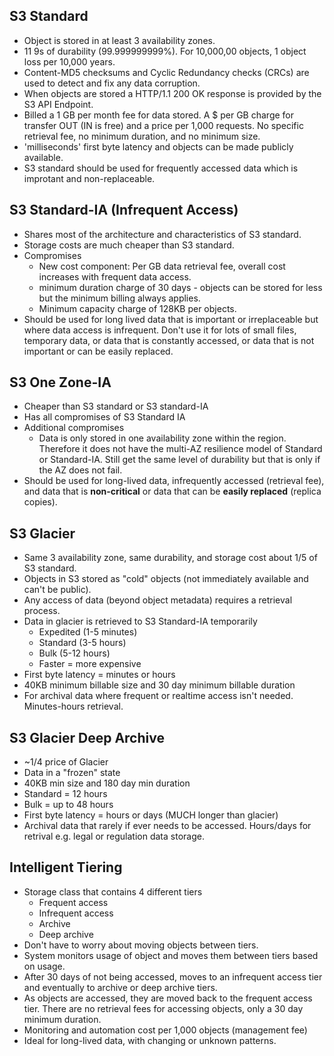 ## S3 Standard

* Object is stored in at least 3 availability zones.
* 11 9s of durability (99.999999999%). For 10,000,00 objects, 1 object loss per 10,000 years.
* Content-MD5 checksums and Cyclic Redundancy checks (CRCs) are used to detect and fix any data corruption.
* When objects are stored a HTTP/1.1 200 OK response is provided by the S3 API Endpoint.
* Billed a 1 GB per month fee for data stored. A $ per GB charge for transfer OUT (IN is free) and a price per 1,000 requests. No specific retrieval fee, no minimum duration, and no minimum size.
* 'milliseconds' first byte latency and objects can be made publicly available.
* S3 standard should be used for frequently accessed data which is improtant and non-replaceable.

## S3 Standard-IA (Infrequent Access)

* Shares most of the architecture and characteristics of S3 standard.
* Storage costs are much cheaper than S3 standard.
* Compromises
  * New cost component: Per GB data retrieval fee, overall cost increases with frequent data access.
  * minimum duration charge of 30 days - objects can be stored for less but the minimum billing always applies.
  * Minimum capacity charge of 128KB per objects.
* Should be used for long lived data that is important or irreplaceable but where data access is infrequent. Don't use it for lots of small files, temporary data, or data that is constantly accessed, or data that is not important or can be easily replaced.

## S3 One Zone-IA

* Cheaper than S3 standard or S3 standard-IA
* Has all compromises of S3 Standard IA
* Additional compromises
  * Data is only stored in one availability zone within the region. Therefore it does not have the multi-AZ resilience model of Standard or Standard-IA. Still get the same level of durability but that is only if the AZ does not fail.
* Should be used for long-lived data, infrequently accessed (retrieval fee), and data that is **non-critical** or data that can be **easily replaced** (replica copies).

## S3 Glacier

* Same 3 availability zone, same durability, and storage cost about 1/5 of S3 standard.
* Objects in S3 stored as "cold" objects (not immediately available and can't be public).
* Any access of data (beyond object metadata) requires a retrieval process.
* Data in glacier is retrieved to S3 Standard-IA temporarily
  * Expedited (1-5 minutes)
  * Standard (3-5 hours)
  * Bulk (5-12 hours)
  * Faster = more expensive
* First byte latency = minutes or hours
* 40KB minimum billable size and 30 day minimum billable duration
* For archival data where frequent or realtime access isn't needed. Minutes-hours retrieval.

## S3 Glacier Deep Archive

* ~1/4 price of Glacier
* Data in a "frozen" state
* 40KB min size and 180 day min duration
* Standard = 12 hours
* Bulk = up to 48 hours
* First byte latency = hours or days (MUCH longer than glacier)
* Archival data that rarely if ever needs to be accessed. Hours/days for retrival e.g. legal or regulation data storage.

## Intelligent Tiering

* Storage class that contains 4 different tiers
  * Frequent access
  * Infrequent access
  * Archive
  * Deep archive
* Don't have to worry about moving objects between tiers.
* System monitors usage of object and moves them between tiers based on usage.
* After 30 days of not being accessed, moves to an infrequent access tier and eventually to archive or deep archive tiers.
* As objects are accessed, they are moved back to the frequent access tier. There are no retrieval fees for accessing objects, only a 30 day minimum duration.
* Monitoring and automation cost per 1,000 objects (management fee)
* Ideal for long-lived data, with changing or unknown patterns.
